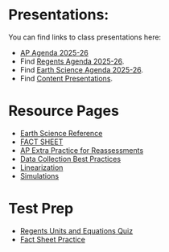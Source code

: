 # Presentations:

You can find links to class presentations here:
  - [AP Agenda 2025-26](/Daily%20Plan/20252026/Daily%20Slides/APAgendas202526.html)
  - Find [Regents Agenda 2025-26](/Daily%20Plan/20252026/Daily%20Slides/RPAgendas202526.html).
  - Find [Earth Science Agenda 2025-26](/Daily%20Plan/20252026/Daily%20Slides/EarthSci202526.html).
  - Find [Content Presentations](presindex).

# Resource Pages
  - [Earth Science Reference](/earthscienceref.md)
  - [FACT SHEET](/ap-physics-quiz/factsheet-complete.html)
  - [AP Extra Practice for Reassessments](\AP%20Resource%20Pages\apSBGPractice)
  - [Data Collection Best Practices](/AP%20Resource%20Pages/datacollection.html)
  - [Linearization](/AP%20Resource%20Pages/linearizationInteractive.html)
  - [Simulations](/AP%20Resource%20Pages/SimulationResources.md)

# Test Prep
  - [Regents Units and Equations Quiz](/mrporterphysics.github.io/regentsTestPrep/unitstestprepquiz.html)
  - [Fact Sheet Practice](/mrporterphysics.github.io/ap-physics-quiz/index.html)